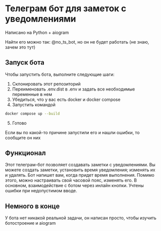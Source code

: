 # Телеграм бот для заметок с уведомлениями
Написано на Python + aiogram

Найти его можно так: @no_ts_bot, но он не будет работать (не знаю, зачем это тут)

## Запуск бота
Чтобы запустить бота, выполните следующие шаги:
1. Склонировать этот репозиторий
2. Переименовать .env.dist в .env и задать все необходимые переменные в нем
3. Убедиться, что у вас есть docker и docker compose
4. Запустить командой
```bash
docker compose up --build
```
5. Готово

Если вы по какой-то причине запустили его и нашли ошибки, то сообщите он них

## Функционал
Этот телеграм-бот позволяет создавать заметки с уведомлениями. Вы можете создать заметки, установить время уведомления; изменять их и удалять. Бот напишет вам, когда придет время выполнения. Помимо этого, можно настраивать свой часовой пояс, изменять его. 
В основном, взаимодействие с ботом через инлайн кнопки. Учтены ошибки при недопустимом вводе.

## Немного в конце
У бота нет никакой реальной задачи, он написан просто, чтобы изучить ботостроение и aiogram